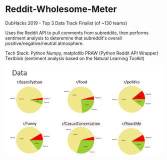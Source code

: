 # Reddit-Wholesome-Meter
DubHacks 2019 - Top 3 Data Track Finalist (of ~130 teams)

Uses the Reddit API to pull comments from subreddits, then performs sentiment analysis to deteremine that subreddit's overall positive/negative/neutral atmosphere.

Tech Stack:
Python
Numpy, matplotlib
PRAW (Python Reddit API Wrapper)
Textblob (sentiment analysis based on the Natural Learning Toolkit)

![data](https://github.com/AlexHZhou/Reddit-Wholesome-Meter/blob/master/data.png)
